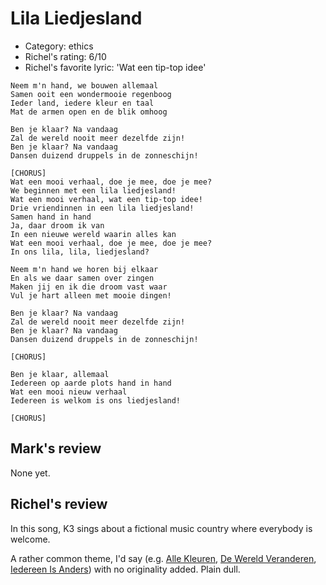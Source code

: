 # Lila Liedjesland

 * Category: ethics
 * Richel's rating: 6/10
 * Richel's  favorite lyric: 'Wat een tip-top idee'

```
Neem m'n hand, we bouwen allemaal
Samen ooit een wondermooie regenboog
Ieder land, iedere kleur en taal
Mat de armen open en de blik omhoog

Ben je klaar? Na vandaag
Zal de wereld nooit meer dezelfde zijn!
Ben je klaar? Na vandaag
Dansen duizend druppels in de zonneschijn!

[CHORUS]
Wat een mooi verhaal, doe je mee, doe je mee?
We beginnen met een lila liedjesland!
Wat een mooi verhaal, wat een tip-top idee!
Drie vriendinnen in een lila liedjesland!
Samen hand in hand
Ja, daar droom ik van
In een nieuwe wereld waarin alles kan
Wat een mooi verhaal, doe je mee, doe je mee?
In ons lila, lila, liedjesland?

Neem m'n hand we horen bij elkaar
En als we daar samen over zingen
Maken jij en ik die droom vast waar
Vul je hart alleen met mooie dingen!

Ben je klaar? Na vandaag
Zal de wereld nooit meer dezelfde zijn!
Ben je klaar? Na vandaag
Dansen duizend druppels in de zonneschijn!

[CHORUS]

Ben je klaar, allemaal
Iedereen op aarde plots hand in hand
Wat een mooi nieuw verhaal
Iedereen is welkom is ons liedjesland!

[CHORUS]
```

## Mark's review

None yet.

## Richel's review

In this song, K3 sings about a fictional music country where everybody is welcome.

A rather common theme, I'd say (e.g. [Alle Kleuren](AlleKleuren.md), 
[De Wereld Veranderen](DeWereldVeranderen.md), [Iedereen Is Anders](IedereenIsAnders.md)) 
with no originality added. 
Plain dull.
